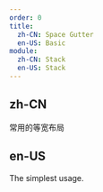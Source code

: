 ```yaml
---
order: 0
title:
  zh-CN: Space Gutter
  en-US: Basic
module:
  zh-CN: Stack
  en-US: Stack
---
```


## zh-CN

常用的等宽布局

## en-US

The simplest usage.

